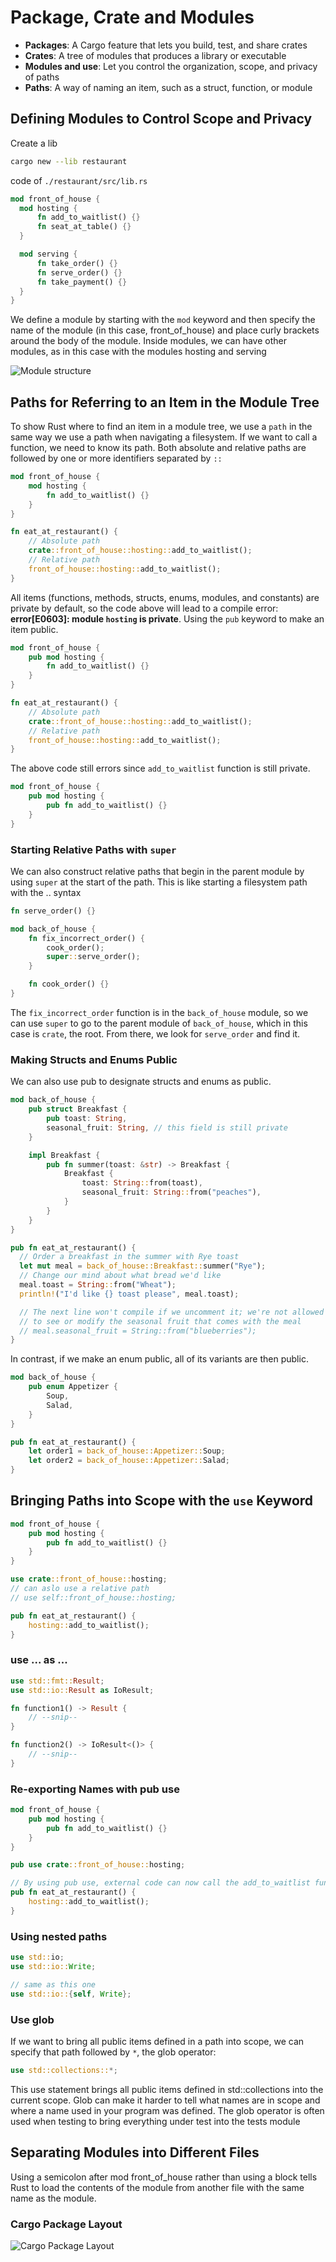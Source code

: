 # Package, Crate and Modules

- **Packages**: A Cargo feature that lets you build, test, and share crates
- **Crates**: A tree of modules that produces a library or executable
- **Modules and use**: Let you control the organization, scope, and privacy of paths
- **Paths**: A way of naming an item, such as a struct, function, or module

## Defining Modules to Control Scope and Privacy

Create a lib

```bash
cargo new --lib restaurant
```

code of `./restaurant/src/lib.rs`

```rust
mod front_of_house {
  mod hosting {
      fn add_to_waitlist() {}
      fn seat_at_table() {}
  }

  mod serving {
      fn take_order() {}
      fn serve_order() {}
      fn take_payment() {}
  }
}
```

We define a module by starting with the `mod` keyword and then specify the name of the module (in this case, front_of_house) and place curly brackets around the body of the module. Inside modules, we can have other modules, as in this case with the modules hosting and serving

![Module structure](./img/module1.png)

## Paths for Referring to an Item in the Module Tree

To show Rust where to find an item in a module tree, we use a `path` in the same way we use a path when navigating a filesystem. If we want to call a function, we need to know its path. Both absolute and relative paths are followed by one or more identifiers separated by `::`

```rust
mod front_of_house {
    mod hosting {
        fn add_to_waitlist() {}
    }
}

fn eat_at_restaurant() {
    // Absolute path
    crate::front_of_house::hosting::add_to_waitlist();
    // Relative path
    front_of_house::hosting::add_to_waitlist();
}
```

All items (functions, methods, structs, enums, modules, and constants) are private by default, so the code above will lead to a compile error: **error[E0603]: module `hosting` is private**. Using the `pub` keyword to make an item public.

```rust
mod front_of_house {
    pub mod hosting {
        fn add_to_waitlist() {}
    }
}

fn eat_at_restaurant() {
    // Absolute path
    crate::front_of_house::hosting::add_to_waitlist();
    // Relative path
    front_of_house::hosting::add_to_waitlist();
}
```

The above code still errors since `add_to_waitlist` function is still private.

```rust
mod front_of_house {
    pub mod hosting {
        pub fn add_to_waitlist() {}
    }
}
```

### Starting Relative Paths with `super`

We can also construct relative paths that begin in the parent module by using `super` at the start of the path. This is like starting a filesystem path with the .. syntax

```rust
fn serve_order() {}

mod back_of_house {
    fn fix_incorrect_order() {
        cook_order();
        super::serve_order();
    }

    fn cook_order() {}
}
```

The `fix_incorrect_order` function is in the `back_of_house` module, so we can use `super` to go to the parent module of `back_of_house`, which in this case is `crate`, the root. From there, we look for `serve_order` and find it.

### Making Structs and Enums Public

We can also use pub to designate structs and enums as public.

```rust
mod back_of_house {
    pub struct Breakfast {
        pub toast: String,
        seasonal_fruit: String, // this field is still private
    }

    impl Breakfast {
        pub fn summer(toast: &str) -> Breakfast {
            Breakfast {
                toast: String::from(toast),
                seasonal_fruit: String::from("peaches"),
            }
        }
    }
}

pub fn eat_at_restaurant() {
  // Order a breakfast in the summer with Rye toast
  let mut meal = back_of_house::Breakfast::summer("Rye");
  // Change our mind about what bread we'd like
  meal.toast = String::from("Wheat");
  println!("I'd like {} toast please", meal.toast);

  // The next line won't compile if we uncomment it; we're not allowed
  // to see or modify the seasonal fruit that comes with the meal
  // meal.seasonal_fruit = String::from("blueberries");
}
```

In contrast, if we make an enum public, all of its variants are then public.

```rust
mod back_of_house {
    pub enum Appetizer {
        Soup,
        Salad,
    }
}

pub fn eat_at_restaurant() {
    let order1 = back_of_house::Appetizer::Soup;
    let order2 = back_of_house::Appetizer::Salad;
}
```

## Bringing Paths into Scope with the `use` Keyword

```rust
mod front_of_house {
    pub mod hosting {
        pub fn add_to_waitlist() {}
    }
}

use crate::front_of_house::hosting;
// can aslo use a relative path
// use self::front_of_house::hosting;

pub fn eat_at_restaurant() {
    hosting::add_to_waitlist();
}
```

### use ... as ...

```rust
use std::fmt::Result;
use std::io::Result as IoResult;

fn function1() -> Result {
    // --snip--
}

fn function2() -> IoResult<()> {
    // --snip--
}
```

### Re-exporting Names with pub use

```rust
mod front_of_house {
    pub mod hosting {
        pub fn add_to_waitlist() {}
    }
}

pub use crate::front_of_house::hosting;

// By using pub use, external code can now call the add_to_waitlist function using hosting::add_to_waitlist
pub fn eat_at_restaurant() {
    hosting::add_to_waitlist();
}
```

### Using nested paths

```rust
use std::io;
use std::io::Write;

// same as this one
use std::io::{self, Write};
```

### Use glob

If we want to bring all public items defined in a path into scope, we can specify that path followed by `*`, the glob operator:

```rust
use std::collections::*;
```

This use statement brings all public items defined in std::collections into the current scope. Glob can make it harder to tell what names are in scope and where a name used in your program was defined. The glob operator is often used when testing to bring everything under test into the tests module

## Separating Modules into Different Files

Using a semicolon after mod front_of_house rather than using a block tells Rust to load the contents of the module from another file with the same name as the module.

### Cargo Package Layout

![Cargo Package Layout](./img/module2.png)
